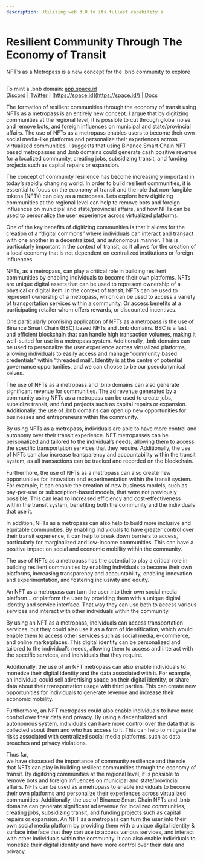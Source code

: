 ```yaml
---
description: Utilizing web 3.0 to its fullest capability's
---
```


# Resilient Community Through The Economy of Transit

NFT’s as a Metropass is a new concept for the .bnb community to explore

<figure><img src="https://miro.medium.com/max/700/1*7km52TrG4tfGPeSiWLwsBw.png" alt=""><figcaption></figcaption></figure>

To mint a .bnb domain: [app.space.id](https://app.space.id/?inviter=bigblackcrypto.bnb)\
[Discord](https://discord.gg/KUwqfahB) | [Twitter](https://twitter.com/SpaceIDProtocol) | [https://space.id](https://space.id/) | [Docs](https://docs.space.id/)

The formation of resilient communities through the economy of transit using NFTs as a metropass is an entirely new concept. I argue that by digitizing communities at the regional level, it is possible to cut through global noise and remove bots, and foreign influences on municipal and state/provincial affairs. The use of NFTs as a metropass enables users to become their own social media-like platforms and personalize their experiences across virtualized communities. I suggests that using Binance Smart Chain NFT based metropasses and .bnb domains could generate cash positive revenue for a localized community, creating jobs, subsidizing transit, and funding projects such as capital repairs or expansion.

The concept of community resilience has become increasingly important in today’s rapidly changing world. In order to build resilient communities, it is essential to focus on the economy of transit and the role that non-fungible tokens (NFTs) can play as a metropass. Lets explore how digitizing communities at the regional level can help to remove bots and foreign influences on municipal and state/provincial affairs, and how NFTs can be used to personalize the user experience across virtualized platforms.

One of the key benefits of digitizing communities is that it allows for the creation of a “digital commons” where individuals can interact and transact with one another in a decentralized, and autonomous manner. This is particularly important in the context of transit, as it allows for the creation of a local economy that is not dependent on centralized institutions or foreign influences.

NFTs, as a metropass, can play a critical role in building resilient communities by enabling individuals to become their own platforms. NFTs are unique digital assets that can be used to represent ownership of a physical or digital item. In the context of transit, NFTs can be used to represent ownership of a metropass, which can be used to access a variety of transportation services within a community. Or access benefits at a participating retailer whom offers rewards, or discounted incentives.

One particularly promising application of NFTs as a metropass is the use of Binance Smart Chain (BSC) based NFTs and .bnb domains. BSC is a fast and efficient blockchain that can handle high transaction volumes, making it well-suited for use in a metropass system. Additionally, .bnb domains can be used to personalize the user experience across virtualized platforms, allowing individuals to easily access and manage “community based credentials” within “threaded mail”. Identity is at the centre of potential governance opportunities, and we can choose to be our pseudonymical selves.

The use of NFTs as a metropass and .bnb domains can also generate significant revenue for communities. The ad revenue generated by a community using NFTs as a metropass can be used to create jobs, subsidize transit, and fund projects such as capital repairs or expansion. Additionally, the use of .bnb domains can open up new opportunities for businesses and entrepreneurs within the community.

By using NFTs as a metropass, individuals are able to have more control and autonomy over their transit experience. NFT metropasses can be personalized and tailored to the individual’s needs, allowing them to access the specific transportation services that they require. Additionally, the use of NFTs can also increase transparency and accountability within the transit system, as all transactions can be tracked and recorded on the blockchain.

Furthermore, the use of NFTs as a metropass can also create new opportunities for innovation and experimentation within the transit system. For example, it can enable the creation of new business models, such as pay-per-use or subscription-based models, that were not previously possible. This can lead to increased efficiency and cost-effectiveness within the transit system, benefiting both the community and the individuals that use it.

In addition, NFTs as a metropass can also help to build more inclusive and equitable communities. By enabling individuals to have greater control over their transit experience, it can help to break down barriers to access, particularly for marginalized and low-income communities. This can have a positive impact on social and economic mobility within the community.

The use of NFTs as a metropass has the potential to play a critical role in building resilient communities by enabling individuals to become their own platforms, increasing transparency and accountability, enabling innovation and experimentation, and fostering inclusivity and equity.

An NFT as a metropass can turn the user into their own social media platform… or platform the user by providing them with a unique digital identity and service interface. That way they can use both to access various services and interact with other individuals within the community.

By using an NFT as a metropass, individuals can access transportation services, but they could also use it as a form of identification, which would enable them to access other services such as social media, e-commerce, and online marketplaces. This digital identity can be personalized and tailored to the individual’s needs, allowing them to access and interact with the specific services, and individuals that they require.

Additionally, the use of an NFT metropass can also enable individuals to monetize their digital identity and the data associated with it. For example, an individual could sell advertising space on their digital identity, or share data about their transportation usage with third parties. This can create new opportunities for individuals to generate revenue and increase their economic mobility.

Furthermore, an NFT metropass could also enable individuals to have more control over their data and privacy. By using a decentralized and autonomous system, individuals can have more control over the data that is collected about them and who has access to it. This can help to mitigate the risks associated with centralized social media platforms, such as data breaches and privacy violations.

Thus far,\
we have discussed the importance of community resilience and the role that NFTs can play in building resilient communities through the economy of transit. By digitizing communities at the regional level, it is possible to remove bots and foreign influences on municipal and state/provincial affairs. NFTs can be used as a metropass to enable individuals to become their own platforms and personalize their experiences across virtualized communities. Additionally, the use of Binance Smart Chain NFTs and .bnb domains can generate significant ad revenue for localized communities, creating jobs, subsidizing transit, and funding projects such as capital repairs or expansion. An NFT as a metropass can turn the user into their own social media platform by providing them with a unique digital identity & surface interface that they can use to access various services, and interact with other individuals within the community. It can also enable individuals to monetize their digital identity and have more control over their data and privacy.
